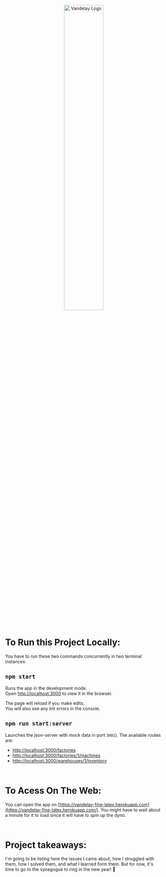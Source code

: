 <p align='center'>
<img src="https://image-cdn.neatoshop.com/styleimg/105300/none/iceblue/default/459678-20;1592408031x.jpg" alt="Vandelay Logo" width='50%'/>
</p>

<br />

# To Run this Project Locally:

You have to run these two commands concurrently in two terminal instances:

## `npm start`

Runs the app in the development mode.\
Open [http://localhost:3000](http://localhost:3000) to view it in the browser.

The page will reload if you make edits.\
You will also see any lint errors in the console.

## `npm run start:server`

Launches the json-server with mock data in port `3001`). The available routes are:

- [http://localhost:3000/factories](http://localhost:3000/factories)
- [http://localhost:3000/factories/1/machines](http://localhost:3000/factories/1/machines)
- [http://localhost:3000/warehouses/1/inventory](http://localhost:3000/warehouses/1/inventory)

<br />

# To Acess On The Web:

You can open the app on [https://vandelay-fine-latex.herokuapp.com](https://vandelay-fine-latex.herokuapp.com/). You might have to wait about a minute for it to load since it will have to spin up the dyno.

<br />

# Project takeaways:

I'm going to be listing here the issues I came about, how I struggled with them, how I solved them, and what I learned form them. But for now, it's time to go to the synagogue to ring in the new year! 🕍
